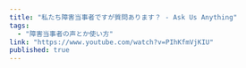 ```yaml
---
title: "私たち障害当事者ですが質問あります？ - Ask Us Anything"
tags:
  - "障害当事者の声とか使い方"
link: "https://www.youtube.com/watch?v=PIhKfmVjKIU"
published: true
---
```

